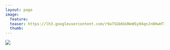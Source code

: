 ```yaml
---
layout: page
image:
  feature:
  teaser: https://lh3.googleusercontent.com/r9a7SGb6bUNeWSy94qnJn8HwHTibTeb2-ojcAO0vYdg=w245
  thumb:
---
```


![](https://lh3.googleusercontent.com/HJxAqD9k7uLdTwSz3jnuXA5_i_1NvZ04Od1CvtNg1_Q=w800)
